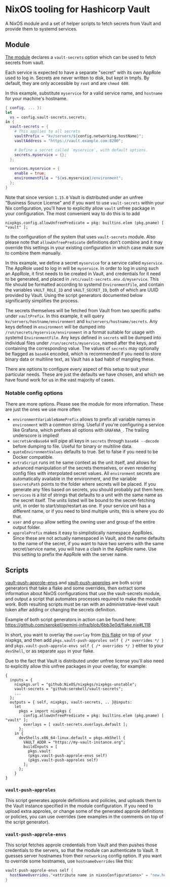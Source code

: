 # NixOS tooling for Hashicorp Vault

A NixOS module and a set of helper scripts to fetch secrets from Vault
and provide them to systemd services.

## Module

[The module](./modules/vault-secrets.nix) declares a `vault-secrets` option
which can be used to fetch secrets from vault.

Each service is expected to have a separate "secret" with its own AppRole used
to log in. Secrets are never written to disk, but kept in tmpfs. By default,
they are only accessible by `root` and are `chmod 600`.

In this example, substitute `myservice` for a valid service name, and `hostname`
for your machine's hostname.

```nix
{ config, ... }:
let
  vs = config.vault-secrets.secrets;
in {
  vault-secrets = {
    # This applies to all secrets
    vaultPrefix = "kv/servers/${config.networking.hostName}";
    vaultAddress = "https://vault.example.com:8200";

    # Define a secret called `myservice`, with default options.
    secrets.myservice = {};
  };

  services.myservice = {
    enable = true;
    environmentFile = "${vs.myservice}/environment";
  };
}
```

Note that since version `1.15.0` Vault is distributed under an unfree "Business Source License"
and if you want to use `vault-secrets` within your Nix configuration, you'll have to explicitly allow
`vault` unfree package in your configuration. The most convenient way to do this is to add
```
nixpkgs.config.allowUnfreePredicate = pkg: builtins.elem (pkg.pname) [ "vault" ];
```
to the configuration of the system that uses `vault-secrets` module.
Also please note that `allowUnfreePredicate` definitions don't combine and it may override
this settings in your existing configuration in which case make sure to combine them manually.

In this example, we define a secret `myservice` for a service called
`myservice`. The AppRole used to log in will be `myservice`. In order to
log in using such an AppRole, it first needs to be created in Vault, and
credentials for it need to be generated, and placed in
`/etc/vault-secrets.env.d/myservice`. This file should be formatted according to
systemd `EnvironmentFile`, and contain the variables `VAULT_ROLE_ID` and
`VAULT_SECRET_ID`, both of which are UUID provided by Vault. Using the
script generators documented below significantly simplifies the process.

The secrets themselves will be fetched from Vault from two specific paths under
`vaultPrefix`. In this example, it will query `kv/servers/hostname/environment`
and `kv/servers/hostname/secrets`. Any keys defined in `environment` will be
dumped into `/run/secrets/myservice/environment` in a format suitable for usage
with systemd `EnvironmentFile`. Any keys defined in `secrets` will be dumped
into individual files under `/run/secrets/myservice`, named after the keys, and
containing the corresponding value. The values of `secrets` may optionally be
flagged as `base64` encoded, which is recommended if you need to store binary
data or multiline text, as Vault has a bad habit of mangling these.

There are options to configure every aspect of this setup to suit your
particular needs. These are just the defaults we have chosen, and which we have
found work for us in the vast majority of cases.

### Notable config options

There are more options. Please see the module for more information. These are
just the ones we use more often:

* `environmentVariableNamePrefix` allows to prefix all variable names in
  `environment` with a common string. Useful if you're configuring a service
  like Grafana, which prefixes all options with `GRAFANA_`. The trailing
  underscore is implied!
* `secretsAreBase64` will pipe all keys in `secrets` through `base64 --decode`
  before dumping to file. Useful for binary or multiline data.
* `quoteEnvironmentValues` defaults to true. Set to false if you need to be
  Docker compatible.
* `extraScript` runs int he same context as the unit itself, and allows for
  advanced manipulation of the secrets themselves, or even rendering config
  files with interpolated secret values. All `environment` secrets are
  automatically available in the environment, and the variable `$secretsPath`
  points to the folder where secrets will be placed. If you generate any files
  based on secrets, you should probably put them here.
* `services` is a list of strings that defaults to a unit with the same name
  as the secret itself. The units listed will be bound to the secret-fetching
  unit, in order to start/stop/restart as one. If your service unit has
  a different name, or if you need to bind multiple units, this is where you do
  that.
* `user` and `group` allow setting the owning user and group of the entire
  output folder.
* `approlePrefix` makes it easy to simplistically namespace AppRoles. Since
  these are not actually namespaced in Vault, and the name defaults to the name
  of the secret, if you want to have two servers with the same secret/service
  name, you will have a clash in the AppRole name. Use this setting to prefix
  the AppRole with the server name.

## Scripts

[vault-push-approle-envs](./scripts/vault-push-approle-envs.nix) and [vault-push-approles](./scripts/vault-push-approles.nix)
are both script generators that take a flake and some overrides, then extract
some information about NixOS configurations that use the vault-secrets
module, and output a script that automates processes required to make the
module work. Both resulting scripts must be ran with an administrative-level
vault token after adding or changing the secrets definition.

Example of both script generators in action can be found here: <https://github.com/serokell/gemini-infra/blob/6bb3e0d/flake.nix#L118>

In short, you want to overlay the `overlay` from [this flake](./flake.nix)
on top of your nixpkgs, and then add `pkgs.vault-push-approles self { /*
overrides */ }` and `pkgs.vault-push-approle-envs self { /* overrides */
}` either to your `devShell`, or as separate `apps` in your flake.

Due to the fact that Vault is distributed under unfree license you'll also need
to explicitly allow this unfree packages in your overlay, for example:
```
{
  inputs = {
    nixpkgs.url = "github:NixOS/nixpkgs/nixpkgs-unstable";
    vault-secrets = "github:serokell/vault-secrets";
    ...
  };
  outputs = { self, nixpkgs, vault-secrets, .. }@inputs:
    let
      pkgs = import nixpkgs {
        config.allowUnfreePredicate = pkg: builtins.elem (pkg.pname) [ "vault" ];
        overlays = [ vault-secrets.overlays.default ];
      };
    in {
      devShells.x86_64-linux.default = pkgs.mkShell {
        VAULT_ADDR = "https://my-vault-instance.org";
        buildInputs = [
          pkgs.vault
          (pkgs.vault-push-approle-envs self)
          (pkgs.vault-push-approles self)
        ];
      };
    }
}
```

### `vault-push-approles`

This script generates approle definitions and policies, and uploads them
to the Vault instance specified in the module configuration. If you need
to upload extra approles, or change some of the generated approle definitions
or policies, you can use overrides (see examples in the comments on top
of the script generator).

### `vault-push-approle-envs`

This script fetches approle credentials from Vault and then pushes those
credentials to the servers, so that the module can authenticate to Vault.
It guesses server hostnames from their `networking` config option. If you
want to override some hostnames, use `hostnameOverrides` like this:

```nix
vault-push-approle-envs self {
  hostNameOverrides."<attribute name in nixosConfigurations>" = "new.host.name";
}
```
